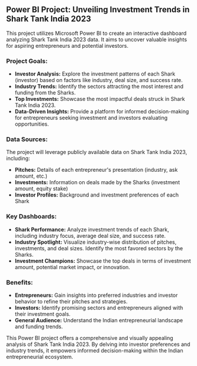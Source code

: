 ## Power BI Project: Unveiling Investment Trends in Shark Tank India 2023

This project utilizes Microsoft Power BI to create an interactive dashboard analyzing Shark Tank India 2023 data. It aims to uncover valuable insights for aspiring entrepreneurs and potential investors.

### Project Goals:

* **Investor Analysis:**  Explore the investment patterns of each Shark (investor) based on factors like industry, deal size, and success rate.
* **Industry Trends:** Identify the sectors attracting the most interest and funding from the Sharks.
* **Top Investments:** Showcase the most impactful deals struck in Shark Tank India 2023.
* **Data-Driven Insights:** Provide a platform for informed decision-making for entrepreneurs seeking investment and investors evaluating opportunities.

### Data Sources:

The project will leverage publicly available data on Shark Tank India 2023, including:

* **Pitches:** Details of each entrepreneur's presentation (industry, ask amount, etc.)
* **Investments:** Information on deals made by the Sharks (investment amount, equity stake)
* **Investor Profiles:** Background and investment preferences of each Shark

### Key Dashboards:

* **Shark Performance:** Analyze investment trends of each Shark, including industry focus, average deal size, and success rate. 
* **Industry Spotlight:** Visualize industry-wise distribution of pitches, investments, and deal sizes. Identify the most favored sectors by the Sharks.
* **Investment Champions:** Showcase the top deals in terms of investment amount, potential market impact, or innovation. 

### Benefits:

* **Entrepreneurs:** Gain insights into preferred industries and investor behavior to refine their pitches and strategies.
* **Investors:** Identify promising sectors and entrepreneurs aligned with their investment goals.
* **General Audience:** Understand the Indian entrepreneurial landscape and funding trends.

This Power BI project offers a comprehensive and visually appealing analysis of Shark Tank India 2023. By delving into investor preferences and industry trends, it empowers informed decision-making within the Indian entrepreneurial ecosystem.
